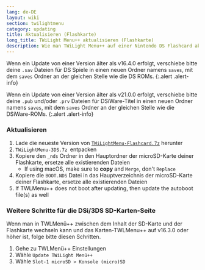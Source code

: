 ```yaml
---
lang: de-DE
layout: wiki
section: twilightmenu
category: updating
title: Aktualisieren (Flashkarte)
long_title: TWiLight Menu++ aktualisieren (Flashkarte)
description: Wie man TWiLight Menu++ auf einer Nintendo DS Flashcard aktualisiert
---
```


Wenn ein Update von einer Version älter als v16.4.0 erfolgt, verschiebe bitte deine `.sav` Dateien für DS Spiele in einen neuen Ordner namens `saves`, mit dem `saves` Ordner an der gleichen Stelle wie die DS ROMs.
{:.alert .alert-info}

Wenn ein Update von einer Version älter als v21.0.0 erfolgt, verschiebe bitte deine `.pub` und/oder `.prv` Dateien für DSiWare-Titel in einen neuen Ordner namens `saves`, mit dem `saves` Ordner an der gleichen Stelle wie die DSiWare-ROMs.
{:.alert .alert-info}

### Aktualisieren
1. Lade die neueste Version von [`TWiLightMenu-Flashcard.7z`](https://github.com/DS-Homebrew/TWiLightMenu/releases/latest/download/TWiLightMenu-Flashcard.7z) herunter
1. `TWiLightMenu-3DS.7z `entpacken
1. Kopiere den `_nds` Ordner in den Hauptordner der microSD-Karte deiner Flashkarte, ersetze alle existierenden Dateien
   - If using macOS, make sure to **copy** and `Merge`, don't `Replace`
1. Kopiere die `BOOT.NDS` Datei in das Hauptverzeichnis der microSD-Karte deiner Flashkarte, ersetze alle existierenden Dateien
1. If TWLMenu++ does not boot after updating, then update the autoboot file(s) as well

### Weitere Schritte für die DSi/3DS SD-Karten-Seite

Wenn man in TWLMenü++ zwischen dem Inhalt der SD-Karte und der Flashkarte wechseln kann und das Karten-TWLMenu++ auf v16.3.0 oder höher ist, folge bitte diesen Schritten.

1. Gehe zu TWLMenü++ Einstellungen
1. Wähle `Update TWiLight Menü++`
1. Wähle `Slot-1 microSD > Konsole (micro)SD`
